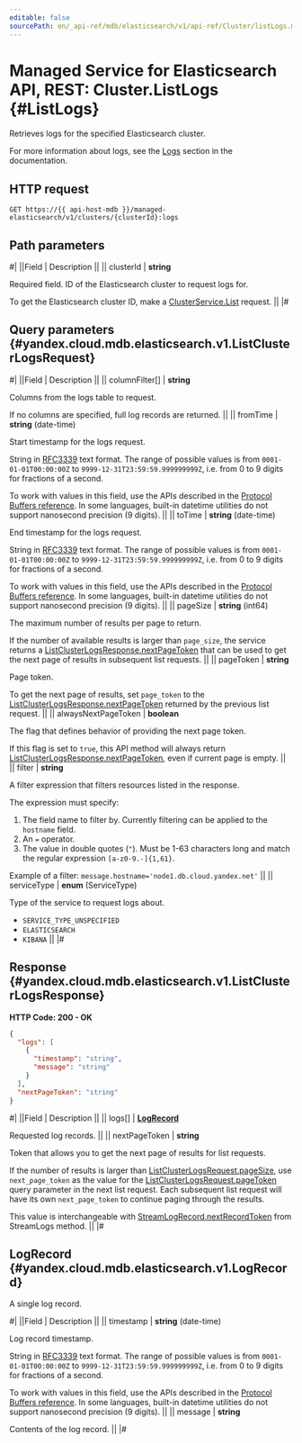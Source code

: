 ```yaml
---
editable: false
sourcePath: en/_api-ref/mdb/elasticsearch/v1/api-ref/Cluster/listLogs.md
---
```


# Managed Service for Elasticsearch API, REST: Cluster.ListLogs {#ListLogs}

Retrieves logs for the specified Elasticsearch cluster.

For more information about logs, see the [Logs](/docs/managed-elasticsearch/operations/cluster-logs) section in the documentation.

## HTTP request

```
GET https://{{ api-host-mdb }}/managed-elasticsearch/v1/clusters/{clusterId}:logs
```

## Path parameters

#|
||Field | Description ||
|| clusterId | **string**

Required field. ID of the Elasticsearch cluster to request logs for.

To get the Elasticsearch cluster ID, make a [ClusterService.List](/docs/managed-elasticsearch/api-ref/Cluster/list#List) request. ||
|#

## Query parameters {#yandex.cloud.mdb.elasticsearch.v1.ListClusterLogsRequest}

#|
||Field | Description ||
|| columnFilter[] | **string**

Columns from the logs table to request.

If no columns are specified, full log records are returned. ||
|| fromTime | **string** (date-time)

Start timestamp for the logs request.

String in [RFC3339](https://www.ietf.org/rfc/rfc3339.txt) text format. The range of possible values is from
`0001-01-01T00:00:00Z` to `9999-12-31T23:59:59.999999999Z`, i.e. from 0 to 9 digits for fractions of a second.

To work with values in this field, use the APIs described in the
[Protocol Buffers reference](https://developers.google.com/protocol-buffers/docs/reference/overview).
In some languages, built-in datetime utilities do not support nanosecond precision (9 digits). ||
|| toTime | **string** (date-time)

End timestamp for the logs request.

String in [RFC3339](https://www.ietf.org/rfc/rfc3339.txt) text format. The range of possible values is from
`0001-01-01T00:00:00Z` to `9999-12-31T23:59:59.999999999Z`, i.e. from 0 to 9 digits for fractions of a second.

To work with values in this field, use the APIs described in the
[Protocol Buffers reference](https://developers.google.com/protocol-buffers/docs/reference/overview).
In some languages, built-in datetime utilities do not support nanosecond precision (9 digits). ||
|| pageSize | **string** (int64)

The maximum number of results per page to return.

If the number of available results is larger than `page_size`, the service returns a [ListClusterLogsResponse.nextPageToken](#yandex.cloud.mdb.elasticsearch.v1.ListClusterLogsResponse) that can be used to get the next page of results in subsequent list requests. ||
|| pageToken | **string**

Page token.

To get the next page of results, set `page_token` to the [ListClusterLogsResponse.nextPageToken](#yandex.cloud.mdb.elasticsearch.v1.ListClusterLogsResponse) returned by the previous list request. ||
|| alwaysNextPageToken | **boolean**

The flag that defines behavior of providing the next page token.

If this flag is set to `true`, this API method will always return [ListClusterLogsResponse.nextPageToken](#yandex.cloud.mdb.elasticsearch.v1.ListClusterLogsResponse), even if current page is empty. ||
|| filter | **string**

A filter expression that filters resources listed in the response.

The expression must specify:
1. The field name to filter by. Currently filtering can be applied to the `hostname` field.
2. An `=` operator.
3. The value in double quotes (`"`). Must be 1-63 characters long and match the regular expression `[a-z0-9.-]{1,61}`.

Example of a filter: `message.hostname='node1.db.cloud.yandex.net'` ||
|| serviceType | **enum** (ServiceType)

Type of the service to request logs about.

- `SERVICE_TYPE_UNSPECIFIED`
- `ELASTICSEARCH`
- `KIBANA` ||
|#

## Response {#yandex.cloud.mdb.elasticsearch.v1.ListClusterLogsResponse}

**HTTP Code: 200 - OK**

```json
{
  "logs": [
    {
      "timestamp": "string",
      "message": "string"
    }
  ],
  "nextPageToken": "string"
}
```

#|
||Field | Description ||
|| logs[] | **[LogRecord](#yandex.cloud.mdb.elasticsearch.v1.LogRecord)**

Requested log records. ||
|| nextPageToken | **string**

Token that allows you to get the next page of results for list requests.

If the number of results is larger than [ListClusterLogsRequest.pageSize](#yandex.cloud.mdb.elasticsearch.v1.ListClusterLogsRequest), use `next_page_token` as the value for the [ListClusterLogsRequest.pageToken](#yandex.cloud.mdb.elasticsearch.v1.ListClusterLogsRequest) query parameter in the next list request.
Each subsequent list request will have its own `next_page_token` to continue paging through the results.

This value is interchangeable with [StreamLogRecord.nextRecordToken](/docs/managed-elasticsearch/api-ref/Cluster/streamLogs#yandex.cloud.mdb.elasticsearch.v1.StreamLogRecord) from StreamLogs method. ||
|#

## LogRecord {#yandex.cloud.mdb.elasticsearch.v1.LogRecord}

A single log record.

#|
||Field | Description ||
|| timestamp | **string** (date-time)

Log record timestamp.

String in [RFC3339](https://www.ietf.org/rfc/rfc3339.txt) text format. The range of possible values is from
`0001-01-01T00:00:00Z` to `9999-12-31T23:59:59.999999999Z`, i.e. from 0 to 9 digits for fractions of a second.

To work with values in this field, use the APIs described in the
[Protocol Buffers reference](https://developers.google.com/protocol-buffers/docs/reference/overview).
In some languages, built-in datetime utilities do not support nanosecond precision (9 digits). ||
|| message | **string**

Contents of the log record. ||
|#